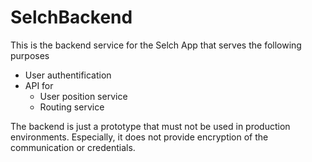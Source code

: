 # SelchBackend


This is the backend service for the Selch App that serves the following purposes
* User authentification
* API for
  * User position service
  * Routing service

The backend is just a prototype that must not be used in production environments. Especially, it does not provide encryption of the communication or credentials.
